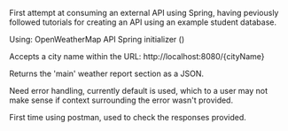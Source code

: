 First attempt at consuming an external API using Spring, having peviously followed tutorials for creating an API using an example student database.

Using: 
OpenWeatherMap API
Spring initializer ()

Accepts a city name within the URL:
http://localhost:8080/{cityName}

Returns the 'main' weather report section as a JSON.

Need error handling, currently default is used, which to a user may not make sense if context surrounding the error wasn't provided.

First time using postman, used to check the responses provided.